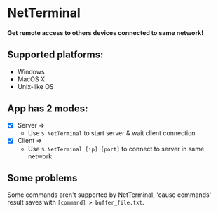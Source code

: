 # NetTerminal
#### Get remote access to others devices connected to same network!

## Supported platforms:
* Windows
* MacOS X
* Unix-like OS

## App has 2 modes:
- [x] Server =>
	- Use `$ NetTerminal` to start server & wait client connection
- [x] Client =>
	- Use `$ NetTerminal [ip] [port]` to connect to server in same network

## Some problems
Some commands aren't supported by NetTerminal, 'cause commands' result saves with `[command] > buffer_file.txt`.
